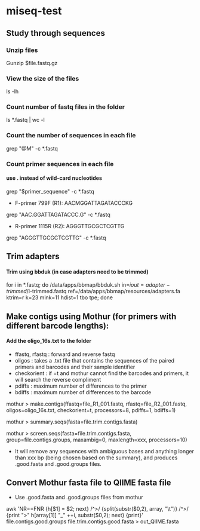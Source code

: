# miseq-test

## Study through sequences
### Unzip files
Gunzip $file.fastq.gz

### View the size of the files
ls -lh

### Count number of fastq files in the folder
ls *.fastq | wc -l

### Count the number of sequences in each file
grep "@M" -c *.fastq

### Count primer sequences in each file 
#### use . instead of wild-card nucleotides
grep "$primer_sequence" -c *.fastq

* F-primer 799F (R1): AACMGGATTAGATACCCKG

grep "AAC.GGATTAGATACCC.G" -c *.fastq

* R-primer 1115R (R2): AGGGTTGCGCTCGTTG

grep "AGGGTTGCGCTCGTTG" -c *.fastq

## Trim adapters
#### Trim using bbduk (in case adapters need to be trimmed)
for i in *.fastq; do /data/apps/bbmap/bbduk.sh in=$i out=adapter-trimmed/$i-trimmed.fastq ref=/data/apps/bbmap/resources/adapters.fa ktrim=r k=23 mink=11 hdist=1 tbo tpe; done

## Make contigs using Mothur (for primers with different barcode lengths):
#### Add the oligo_16s.txt to the folder
* ffastq, rfastq : forward and reverse fastq
* oligos : takes a .txt file that contains the sequences of the paired primers and barcodes and their sample identifier
* checkorient : if =t and mothur cannot find the barcodes and primers, it will search the reverse compliment
* pdiffs : maximum number of differences to the primer
* bdiffs : maximum number of differences to the barcode

mothur > make.contigs(ffastq=file_R1_001.fastq, rfastq=file_R2_001.fastq, oligos=oligo_16s.txt, checkorient=t, processors=8, pdiffs=1, bdiffs=1)

mothur > summary.seqs(fasta=file.trim.contigs.fasta)

mothur > screen.seqs(fasta=file.trim.contigs.fasta, group=file.contigs.groups, maxambig=0, maxlength=xxx, processors=10)
* It will remove any sequences with ambiguous bases and anything longer than xxx bp (being chosen based on the summary), and produces .good.fasta and .good.groups files.

## Convert Mothur fasta file to QIIME fasta file 
* Use .good.fasta and .good.groups files from mothur

awk 'NR==FNR {h[$1] = $2; next} /^>/ {split(substr($0,2), array, "\t")} /^>/ {print ">" h[array[1]] "_" ++i, substr($0,2); next} {print}' file.contigs.good.groups file.trim.contigs.good.fasta > out_QIIME.fasta

